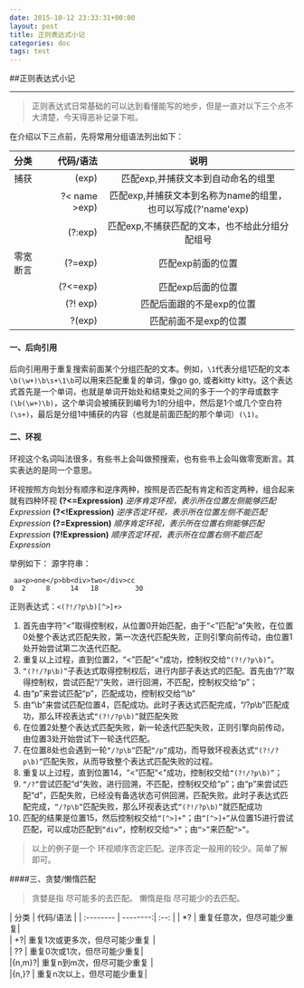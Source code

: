 ```yaml
---
date: 2015-10-12 23:33:31+00:00
layout: post
title: 正则表达式小记
categories: doc
tags: test
---
```


##正则表达式小记


----------

> 正则表达式日常基础的可以达到看懂能写的地步，但是一直对以下三个点不大清楚，今天得恶补记录下啦。


在介绍以下三点前，先将常用分组语法列出如下：

| 分类      |    代码/语法 | 说明  |
| :-------- | --------:| :--: |
| 捕获| (exp)|    匹配exp,并捕获文本到自动命名的组里 |
||  ?< name >exp) |    匹配exp,并捕获文本到名称为name的组里，也可以写成(?'name'exp) |
| | (?:exp)|    匹配exp,不捕获匹配的文本，也不给此分组分配组号 |
| 零宽断言 | (?=exp) |    匹配exp前面的位置 |
|| (?<=exp) |    匹配exp后面的位置 |
|| (?! exp)|    匹配后面跟的不是exp的位置 |
|| ?(exp)|  匹配前面不是exp的位置   |

#### 一、后向引用
后向引用用于重复搜索前面某个分组匹配的文本。例如，`\1`代表分组1匹配的文本
`\b(\w+)\b\s+\1\b`可以用来匹配重复的单词，像go go, 或者kitty kitty。这个表达式首先是一个单词，也就是单词开始处和结束处之间的多于一个的字母或数字`(\b(\w+)\b)`，这个单词会被捕获到编号为1的分组中，然后是1个或几个空白符`(\s+)`，最后是分组1中捕获的内容（也就是前面匹配的那个单词）`(\1)`。

#### 二、环视

环视这个名词叫法很多，有些书上会叫做预搜索，也有些书上会叫做零宽断言。其实表达的是同一个意思。

环视按照方向划分有顺序和逆序两种，按照是否匹配有肯定和否定两种，组合起来就有四种环视
**(?<=Expression)**
*逆序肯定环视，表示所在位置左侧能够匹配Expression*
**(?<!Expression)**
*逆序否定环视，表示所在位置左侧不能匹配Expression*
**(?=Expression)**
*顺序肯定环视，表示所在位置右侧能够匹配Expression*
**(?!Expression)**
*顺序否定环视，表示所在位置右侧不能匹配Expression*

举例如下：
源字符串：

```
 aa<p>one</p>bb<div>two</div>cc
0  2     8     14   18         30
```
正则表达式：`<(?!/?p\b)[^>]+>`

1. 首先由字符“<”取得控制权，从位置0开始匹配，由于“<”匹配“a”失败，在位置0处整个表达式匹配失败，第一次迭代匹配失败，正则引擎向前传动，由位置1处开始尝试第二次迭代匹配。
2. 重复以上过程，直到位置2，“<”匹配“<”成功，控制权交给`“(?!/?p\b)”`。
3. `“(?!/?p\b)”`子表达式取得控制权后，进行内部子表达式的匹配。首先由“/?”取得控制权，尝试匹配“/”失败，进行回溯，不匹配，控制权交给“p”；
4. 由“p”来尝试匹配“p”，匹配成功，控制权交给“\b”
5. 由“\b”来尝试匹配位置4，匹配成功。此时子表达式匹配完成，“/?p\b”匹配成功，那么环视表达式`“(?!/?p\b)”`就匹配失败
6. 在位置2处整个表达式匹配失败，新一轮迭代匹配失败，正则引擎向前传动，由位置3处开始尝试下一轮迭代匹配。
7. 在位置8处也会遇到一轮`“/?p\b”`匹配`“/p”`成功，而导致环视表达式`“(?!/?p\b)”`匹配失败，从而导致整个表达式匹配失败的过程。
8. 重复以上过程，直到位置14，“<”匹配“<”成功，控制权交给`“(?!/?p\b)”`；
9. `“/?”`尝试匹配“d”失败，进行回溯，不匹配，控制权交给“p”；由“p”来尝试匹配“d”，匹配失败，已经没有备选状态可供回溯，匹配失败。此时子表达式匹配完成，`“/?p\b”`匹配失败，那么环视表达式`“(?!/?p\b)”`就匹配成功
10. 匹配的结果是位置15，然后控制权交给`“[^>]+”`；由`“[^>]+”`从位置15进行尝试匹配，可以成功匹配到`“div”`，控制权交给`“>”`；由`“>”`来匹配`“>”`。

> 以上的例子是一个 环视顺序否定匹配。逆序否定一般用的较少。简单了解即可。

####三、贪婪/懒惰匹配

>  贪婪是指 尽可能多的去匹配。  懒惰是指 尽可能少的去匹配。

 

| 分类      |    代码/语法 |
| :-------- | --------:| :--: |
| *? | 重复任意次，但尽可能少重复|    
| +?|  重复1次或更多次，但尽可能少重复 |    
| ?? | 重复0次或1次，但尽可能少重复|     
|{n,m}?| 重复n到m次，但尽可能少重复 |    
|{n,}?	| 重复n次以上，但尽可能少重复|
